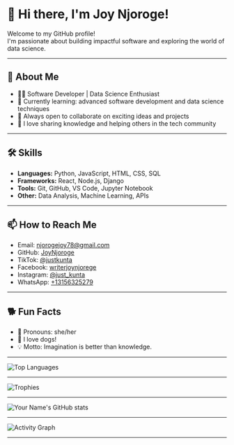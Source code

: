 # 👋 Hi there, I'm Joy Njoroge!

Welcome to my GitHub profile!  
I'm passionate about building impactful software and exploring the world of data science.

---

## 🚀 About Me

- 👩‍💻 Software Developer | Data Science Enthusiast
- 🌱 Currently learning: advanced software development and data science techniques
- 🤝 Always open to collaborate on exciting ideas and projects
- 📝 I love sharing knowledge and helping others in the tech community

---

## 🛠️ Skills

- **Languages:** Python, JavaScript, HTML, CSS, SQL
- **Frameworks:** React, Node.js, Django
- **Tools:** Git, GitHub, VS Code, Jupyter Notebook
- **Other:** Data Analysis, Machine Learning, APIs

---

## 📫 How to Reach Me

- Email: njorogejoy78@gmail.com
- GitHub: [JoyNjoroge](https://github.com/JoyNjoroge)
- TikTok: [@justkunta](https://www.tiktok.com/@justkunta)
- Facebook: [writerjoynjorege](https://facebook.com/writerjoynjorege)
- Instagram: [@just_kunta](https://instagram.com/just_kunta)
- WhatsApp: [+13156325279](https://wa.me/+254795776445)

---

## 🐕 Fun Facts

- 👩 Pronouns: she/her
- 🐶 I love dogs!
- 💡 Motto: Imagination is better than knowledge.

---
![Top Languages](https://github-readme-stats.vercel.app/api/top-langs/?username=JoyNjoroge&layout=compact&theme=radical)

---

![Trophies](https://github-profile-trophy.vercel.app/?username=JoyNjoroge)

---

![Your Name's GitHub stats](https://github-readme-stats.vercel.app/api?username=JoyNjoroge&show_icons=true&theme=radical)

---

![Activity Graph](https://github-readme-activity-graph.vercel.app/graph?username=JoyNjoroge&theme=github)

---
<!--
**JoyNjoroge/JoyNjoroge** is a ✨ special ✨ repository because its `README.md` appears on your GitHub profile.
You can click the Preview link to take a look at your changes.
-->
